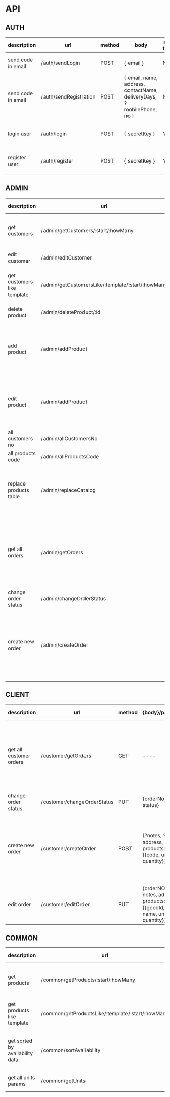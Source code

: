 # API

## AUTH

description | url | method | body | need token | response
----|----|--------|-------------|------------|-------
send code in email | /auth/sendLogin | POST | { email } | NO | { token }/{message : "error"}
send code in email | /auth/sendRegistration | POST | { email, name, address, contactName, deliveryDays, ?mobilePhone, no } | NO | { token }/{message : "error"}
login user | /auth/login | POST | { secretKey } | YES | { token, status }/{message : "error"}
register user | /auth/register | POST | { secretKey } | YES | { token, status }/{message : "error"}

## ADMIN

description | url | method | body | need token | response
----|----|--------|-------------|------------|-------
get customers | /admin/getCustomers/:start/:howMany | GET | ----- | YES | {size, data: [{ no, name, address, deliveryDays }]}/{message : "error"}
edit customer | /admin/editCustomer | PUT | {id, no, deliveryDays} | YES | {message: "ok"}/{message : "error"}
get customers like template | /admin/getCustomersLike/:template/:start/:howMany | GET | ----- | YES | {size, data: [{ no, name, address, deliveryDays }]}/{message : "error"}
delete product | /admin/deleteProduct/:id | DELETE | ----- | YES | {message: "ok"}/{message : "error"}
add product | /admin/addProduct | POST | {code, name, units: [{unit, price}], availability, exclusive: ["no"], replacement: ["code"]} | YES | {id}/{message : "error"}
edit product | /admin/addProduct | PUT | {id, code, name, units: [{unit, price}], availability, exclusive: ["no"], replacement: ["code"]} | YES | {message: "ok"}/{message : "error"}
all customers no | /admin/allCustomersNo | GET | ----- | YES | ["no"]/{message : "error"}
all products code | /admin/allProductsCode | GET | ----- | YES | ["code"]/{message : "error"}
replace products table | /admin/replaceCatalog | POST | [{code, name, units: [{unit, price}], availability, exclusive: ["no"], replacement: ["code"]}] | YES | {message: "ok"}/{message : "error"}
get all orders | /admin/getOrders | GET | ---- | YES | [{orderNo, customer, customerNo, items, notes, ordered, reqDelivery, status, products:[{goodId, code, name, unit, quantity}]}]/{ message: "error" }
change order status | /admin/changeOrderStatus | PUT | {orderNo, status} | YES | {message : "ok"}/{message : "error"}
create new order | /admin/createOrder | POST | {customerNo, ?notes, ?reqDelivery, ?address, products: [{code, unit, quantity}]} | YES | {orderNo, customer, customerNo, items, notes, ordered, reqDelivery, status, products:[{goodId, code, name, unit, quantity}]}/{ message: "error" }


## CLIENT

description | url | method | {body}/params | need token | response
----|----|--------|-------------|------------|-------
get all customer orders | /customer/getOrders | GET | ---- | YES | [{orderNo, items, notes, ordered, reqDelivery, status, products:[{goodId, code, name, unit, quantity}]}]/{ message: "error" }
change order status | /customer/changeOrderStatus | PUT | {orderNo, status} | YES | {message : "ok"}/{message : "error"}
create new order | /customer/createOrder | POST | {?notes, ?address, products: [{code, unit, quantity}]} | YES | {orderNo, items, notes, ordered, reqDelivery, status, products:[{goodId, code, name, unit, quantity}]}/{ message: "error" }
edit order | /customer/editOrder | PUT | {orderNO, notes, address, products:[{goodId, code, name, unit, quantity}]} | YES | {message : "ok"}/{message : "error"}

## COMMON

description | url | method | {body}/params | need token | response
----|----|--------|-------------|------------|-------
get products | /common/getProducts/:start/:howMany | GET | ----- | YES | {size, data: [{id, code, name, units: [{unit, price}], availability}]}/{message : "error"}
get products like template | /common/getProductsLike/:template/:start/:howMany | GET | ----- | YES | {size, data: [{id, code, name, units: [{unit, price}], availability}]}/{message : "error"}
get sorted by availability data | /common/sortAvailability | POST | {start, howMany, inStock:{inStock, outOfStock, discontinued}} | YES | {size, data: [{id, code, name, units: [{unit, price}], availability}]}/{message : "error"}
get all units params | /common/getUnits | GET | ----- | YES | [{code, units: [""]}]/{message : "error"}
